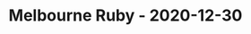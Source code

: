 ---
layout: post
title: Melbourne Ruby - 2020-12-30
datetime: '2020-12-30T18:00:00+11:00'
name: Melbourne Ruby
external_url: https://www.meetup.com/Ruby-On-Rails-Oceania-Melbourne/events/xrqcbsybcqbnc/
online_event: true
year_month: 2020-12
---